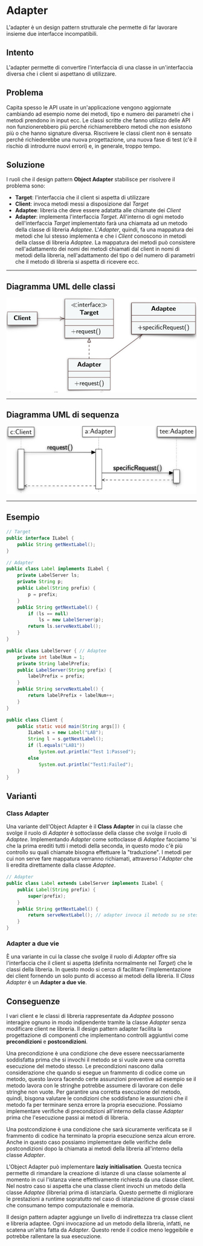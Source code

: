 # Adapter
L'adapter è un design pattern strutturale che permette di far lavorare insieme due interfacce incompatibili.
## Intento
L'adapter permette di convertire l'interfaccia di una classe in un'interfaccia diversa che i client si aspettano di utilizzare.
## Problema
Capita spesso le API usate in un'applicazione vengono aggiornate cambiando ad esempio nome dei metodi, tipo e numero dei parametri che i metodi prendono in input ecc. Le classi scritte che fanno utilizzo delle API non funzionerebbero più perché richiamerebbero metodi che non esistono più o che hanno signature diversa. Riscrivere le classi client non è sensato perché richiederebbe una nuova progettazione, una nuova fase di test (c'è il rischio di introdurre nuovi errori) e, in generale, troppo tempo.
## Soluzione
I ruoli che il design pattern **Object Adapter** stabilisce per risolvere il problema sono:
- **Target**: l'interfaccia che il client si aspetta di utilizzare
- **Client**: invoca metodi messi a disposizione dal *Target*
- **Adaptee**: libreria che deve essere adatatta alle chiamate dei *Client*
- **Adapter**: implementa l'interfaccia *Target*. All'interno di ogni metodo dell'interfaccia *Target* implementato farà una chiamata ad un metodo della classe di libreria *Adaptee*. L'*Adapter*, quindi, fa una mappatura dei metodi che lui stesso implementa e che i *Client* conoscono in metodi della classe di libreria *Adaptee*. La mappatura dei metodi può consistere nell'adattamento dei nomi dei metodi chiamati dal client in nomi di metodi della libreria, nell'adattamento del tipo o del numero di parametri che il metodo di libreria si aspetta di ricevere ecc.

---
## Diagramma UML delle classi
![UML Adapter](./images/umlClassAdapter.png)

---
## Diagramma UML di sequenza
![UML sequenza](./images/umlSequenceAdapter.png)

---
## Esempio
```java
// Target
public interface ILabel {
	public String getNextLabel();
}
```

```java
// Adapter
public class Label implements ILabel {
	private LabelServer ls;
	private String p;
	public Label(String prefix) {
		p = prefix;
	}
	public String getNextLabel() {
		if (ls == null)
			ls = new LabelServer(p);
		return ls.serveNextLabel();
	}
}
```

```java
public class LabelServer { // Adaptee
	private int labelNum = 1;
	private String labelPrefix;
	public LabelServer(String prefix) {
		labelPrefix = prefix;
	}
	public String serveNextLabel() {
		return labelPrefix + labelNum++;
	}
}
```

```java
public class Client {
	public static void main(String args[]) {
		ILabel s = new Label("LAB");
		String l = s.getNextLabel();
		if (l.equals("LAB1"))
			System.out.println("Test 1:Passed");
		else
			System.out.println("Test1:Failed");
	}
}
```

## Varianti
### Class Adapter
Una variante dell'Object Adapter è il **Class Adapter** in cui la classe che svolge il ruolo di *Adapter* è sottoclasse della classe che svolge il ruolo di *Adaptee*. Implementando *Adapter* come sottoclasse di *Adaptee* facciamo 'si che la prima erediti tutti i metodi della seconda, in questo modo c'è più controllo su quali chiamate bisogna effettuare la "traduzione". I metodi per cui non serve fare mappatura verranno richiamati, attraverso l'*Adapter* che li eredita direttamente dalla classe *Adaptee*.

```java
// Adapter
public class Label extends LabelServer implements ILabel { 
	public Label(String prefix) {
		super(prefix);
	}
	public String getNextLabel() {
		return serveNextLabel(); // adapter invoca il metodo su se stesso richiamando, di fatto la superclasse
	}
}
```
### Adapter a due vie
È una variante in cui la classe che svolge il ruolo di *Adapter* offre sia l'interfaccia che il client si aspetta (definita normalmente nel *Target*) che le classi della libreria. In questo modo si cerca di facilitare l'implementazione dei client fornendo un solo punto di accesso ai metodi della libreria. Il *Class Adapter* è un **Adapter a due vie**.

## Conseguenze
I vari client e le classi di libreria rappresentate da *Adaptee* possono interagire ognuno in modo indipendente tramite la classe *Adapter* senza modificare client ne libreria. Il design pattern adapter facilita la progettazione di componenti che implementano controlli aggiuntivi come **precondizioni** e **postcondizioni**. 

Una precondizione è una condizione che deve essere neecssariamente soddisfatta prima che si invochi il metodo se si vuole avere una corretta esecuzione del metodo stesso. Le precondizioni nascono dalla considerazione che quando si esegue un frammento di codice come un metodo, questo lavora facendo certe assunzioni preventive ad esempio se il metodo lavora con le stringhe potrebbe assumere di lavorare con delle stringhe non vuote. Per garantire una corretta esecuzione del metodo, quindi, bisgona valutare le condizioni che soddisfano le assunzioni che il metodo fa per terminare senza errore la propria esecuzione. Possiamo implementare verifiche di precondizioni all'interno della classe *Adapter* prima che l'esecuzione passi ai metodi di libreria.

Una postcondizione è una condizione che sarà sicuramente verificata se il frammento di codice ha terminato la propria esecuzione senza alcun errore. Anche in questo caso possiamo implementare delle verifiche delle postcondizioni dopo la chiamata ai metodi della libreria all'interno della classe *Adapter*.

L'Object Adapter può implementare **laziy initialisation**. Questa tecnica permette di rimandare la creazione di istanze di una classe solamente al momento in cui l'istanza viene effettivamente richiesta da una classe client. Nel nostro caso si aspetta che una classe client invochi un metodo della classe *Adaptee* (libreria) prima di istanziarla. Questo permette di migliorare le prestazioni a runtime sopratutto nel caso di istanziazione di grosse classi che consumano tempo computazionale e memoria.

Il design pattern adapter aggiunge un livello di indirettezza tra classe client e libreria adaptee. Ogni invocazione ad un metodo della libreria, infatti, ne scatena un'altra fatta da *Adapter*. Questo rende il codice meno leggeibile e potrebbe rallentare la sua esecuzione.